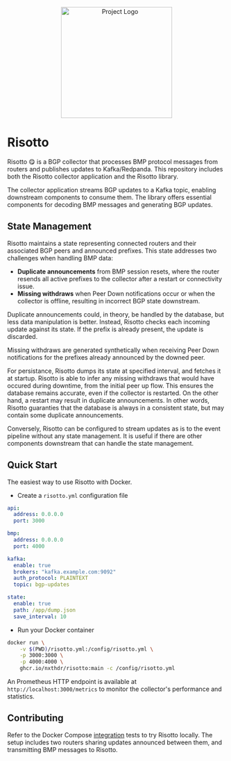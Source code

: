 <p align="center">
  <img src="https://nxthdr.dev/risotto/logo.png" height="256" width="256" alt="Project Logo" />
</p>

# Risotto

Risotto 😋 is a BGP collector that processes BMP protocol messages from routers and publishes updates to Kafka/Redpanda. This repository includes both the Risotto collector application and the Risotto library.

The collector application streams BGP updates to a Kafka topic, enabling downstream components to consume them. The library offers essential components for decoding BMP messages and generating BGP updates.

## State Management

Risotto maintains a state representing connected routers and their associated BGP peers and announced prefixes.
This state addresses two challenges when handling BMP data:
- **Duplicate announcements** from BMP session resets, where the router resends all active prefixes to the collector after a restart or connectivity issue.
- **Missing withdraws** when Peer Down notifications occur or when the collector is offline, resulting in incorrect BGP state downstream.

Duplicate announcements could, in theory, be handled by the database, but less data manipulation is better. Instead, Risotto checks each incoming update against its state. If the prefix is already present, the update is discarded.

Missing withdraws are generated synthetically when receiving Peer Down notifications for the prefixes already announced by the downed peer.

For persistance, Risotto dumps its state at specified interval, and fetches it at startup. Risotto is able to infer any missing withdraws that would have occured during downtime, from the initial peer up flow. This ensures the database remains accurate, even if the collector is restarted. On the other hand, a restart may result in duplicate announcements.
In other words, Risotto guaranties that the database is always in a consistent state, but may contain some duplicate announcements.

Conversely, Risotto can be configured to stream updates as is to the event pipeline without any state management. It is useful if there are other components downstream that can handle the state management.

## Quick Start

The easiest way to use Risotto with Docker.

* Create a `risotto.yml` configuration file

```yml
api:
  address: 0.0.0.0
  port: 3000

bmp:
  address: 0.0.0.0
  port: 4000

kafka:
  enable: true
  brokers: "kafka.example.com:9092"
  auth_protocol: PLAINTEXT
  topic: bgp-updates

state:
  enable: true
  path: /app/dump.json
  save_interval: 10
```

* Run your Docker container

```bash
docker run \
    -v $(PWD)/risotto.yml:/config/risotto.yml \
    -p 3000:3000 \
    -p 4000:4000 \
    ghcr.io/nxthdr/risotto:main -c /config/risotto.yml
```

An Prometheus HTTP endpoint is available at `http://localhost:3000/metrics` to monitor the collector's performance and statistics.

## Contributing

Refer to the Docker Compose [integration](./integration/) tests to try Risotto locally. The setup includes two routers sharing updates announced between them, and transmitting BMP messages to Risotto.
